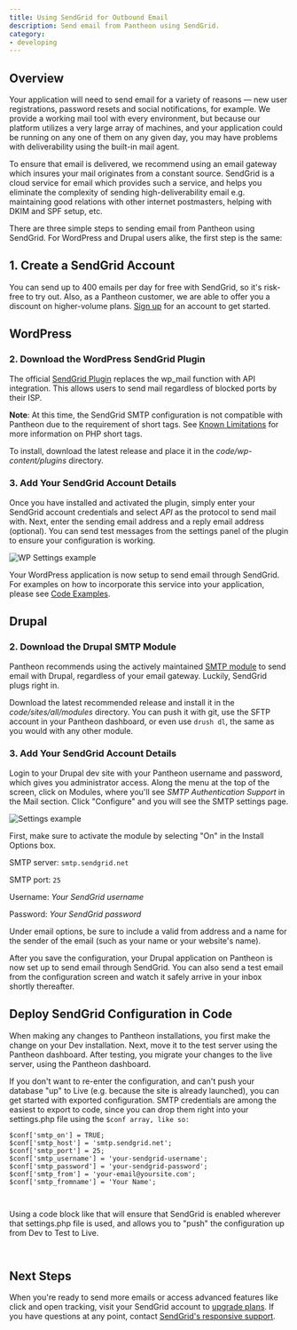 ```yaml
---
title: Using SendGrid for Outbound Email
description: Send email from Pantheon using SendGrid.
category:
- developing
---
```


## Overview

Your application will need to send email for a variety of reasons — new user registrations, password resets and social notifications, for example. We provide a working mail tool with every environment, but because our platform utilizes a very large array of machines, and your application could be running on any one of them on any given day, you may have problems with deliverability using the built-in mail agent.

To ensure that email is delivered, we recommend using an email gateway which insures your mail originates from a constant source. SendGrid is a cloud service for email which provides such a service, and helps you eliminate the complexity of sending high-deliverability email e.g. maintaining good relations with other internet postmasters, helping with DKIM and SPF setup, etc.

There are three simple steps to sending email from Pantheon using SendGrid. For WordPress and Drupal users alike, the first step is the same:


## 1. Create a SendGrid Account

You can send up to 400 emails per day for free with SendGrid, so it's risk-free to try out. Also, as a Pantheon customer, we are able to offer you a discount on higher-volume plans. [Sign up](http://sendgrid.com/partners/pantheon.html) for an account to get started.


## WordPress

### 2. Download the WordPress SendGrid Plugin

The official [SendGrid Plugin](https://wordpress.org/plugins/sendgrid-email-delivery-simplified/) replaces the wp_mail function with API integration. This allows users to send mail regardless of blocked ports by their ISP.

**Note**: At this time, the SendGrid SMTP configuration is not compatible with Pantheon due to the requirement of short tags. See [Known Limitations](/docs/articles/drupal/known-limitations#php-short-tags) for more information on PHP short tags.

To install, download the latest release and place it in the _code/wp-content/plugins_ directory.

### 3. Add Your SendGrid Account Details

Once you have installed and activated the plugin, simply enter your SendGrid account credentials and select _API_ as the protocol to send mail with. Next, enter the sending email address and a reply email address (optional). You can send test messages from the settings panel of the plugin to ensure your configuration is working.

![WP Settings example](https://www.getpantheon.com/sites/default/files/docs/wordpress/sendgrid_wpconfig)​

Your WordPress application is now setup to send email through SendGrid. For examples on how to incorporate this service into your application, please see [Code Examples](https://sendgrid.com/docs/Code_Examples/php.html).

## Drupal


### 2. Download the Drupal SMTP Module

Pantheon recommends using the actively maintained [SMTP module](http://drupal.org/project/smtp) to send email with Drupal, regardless of your email gateway. Luckily, SendGrid plugs right in.

Download the latest recommended release and install it in the _code/sites/all/modules_ directory. You can push it with git, use the SFTP account in your Pantheon dashboard, or even use `drush dl`, the same as you would with any other module.


### 3. Add Your SendGrid Account Details

Login to your Drupal dev site with your Pantheon username and password, which gives you administrator access. Along the menu at the top of the screen, click on Modules, where you'll see _SMTP Authentication Support_ in the Mail section. Click "Configure" and you will see the SMTP settings page.

![Settings example](https://www.getpantheon.com/sites/default/files/docs/desk_images/151706)​

First, make sure to activate the module by selecting "On" in the Install Options box.

SMTP server: `smtp.sendgrid.net`  

SMTP port: `25`  

Username: _Your SendGrid username_  

Password: _Your SendGrid password_

Under email options, be sure to include a valid from address and a name for the sender of the email (such as your name or your website's name).

After you save the configuration, your Drupal application on Pantheon is now set up to send email through SendGrid. You can also send a test email from the configuration screen and watch it safely arrive in your inbox shortly thereafter.

## Deploy SendGrid Configuration in Code

When making any changes to Pantheon installations, you first make the change on your Dev installation. Next, move it to the test server using the Pantheon dashboard. After testing, you migrate your changes to the live server, using the Pantheon dashboard.

If you don't want to re-enter the configuration, and can't push your database "up" to Live (e.g. because the site is already launched), you can get started with exported configuration. SMTP credentials are among the easiest to export to code, since you can drop them right into your settings.php file using the `$conf array, like so:`
```
$conf['smtp_on'] = TRUE;
$conf['smtp_host'] = 'smtp.sendgrid.net';
$conf['smtp_port'] = 25;
$conf['smtp_username'] = 'your-sendgrid-username';
$conf['smtp_password'] = 'your-sendgrid-password';
$conf['smtp_from'] = 'your-email@yoursite.com';
$conf['smtp_fromname'] = 'Your Name';
```
` `

Using a code block like that will ensure that SendGrid is enabled wherever that settings.php file is used, and allows you to "push" the configuration up from Dev to Test to Live.

` `
## Next Steps

When you're ready to send more emails or access advanced features like click and open tracking, visit your SendGrid account to [upgrade plans](http://sendgrid.com/partners/pantheon.html). If you have questions at any point, contact [SendGrid's responsive support](http://support.sendgrid.com/).
